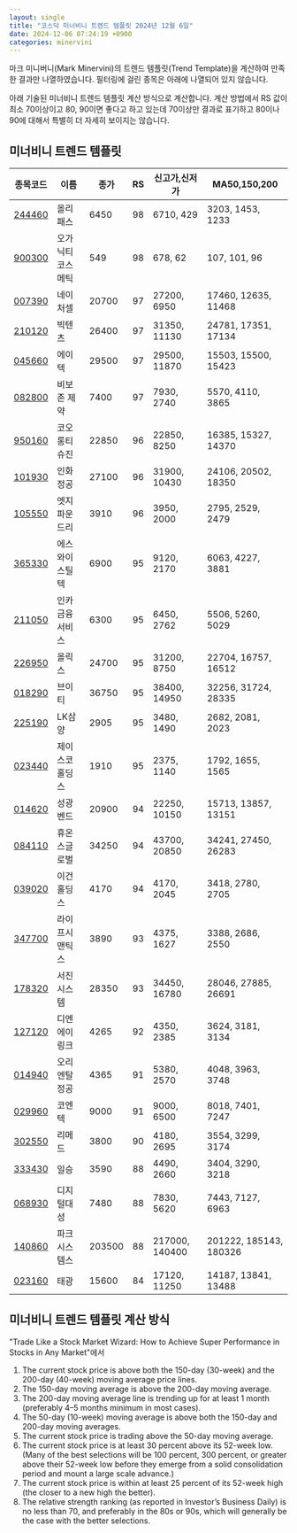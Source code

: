 ```yaml
---
layout: single
title: "코스닥 미너비니 트렌드 템플릿 2024년 12월 6일"
date: 2024-12-06 07:24:19 +0900
categories: minervini
---
```

마크 미니버니(Mark Minervini)의 트렌드 템플릿(Trend Template)을 계산하여 만족한 결과만 나열하였습니다. 필터링에 걸린 종목은 아래에 나열되어 있지 않습니다.

아래 기술된 미너비니 트렌드 템플릿 계산 방식으로 계산합니다. 계산 방법에서 RS 값이 최소 70이상이고 80, 90이면 좋다고 하고 있는데 70이상만 결과로 표기하고 80이나 90에 대해서 특별히 더 자세히 보이지는 않습니다.

## 미너비니 트렌드 템플릿

|종목코드|이름|종가|RS|신고가,신저가|MA50,150,200|
|------|---|---|--|---------|------------|
|[244460](https://finance.daum.net/quotes/A244460)|올리패스|6450|98|6710, 429|3203, 1453, 1233|
|[900300](https://finance.daum.net/quotes/A900300)|오가닉티코스메틱|549|98|678, 62|107, 101, 96|
|[007390](https://finance.daum.net/quotes/A007390)|네이처셀|20700|97|27200, 6950|17460, 12635, 11468|
|[210120](https://finance.daum.net/quotes/A210120)|빅텐츠|26400|97|31350, 11130|24781, 17351, 17134|
|[045660](https://finance.daum.net/quotes/A045660)|에이텍|29500|97|29500, 11870|15503, 15500, 15423|
|[082800](https://finance.daum.net/quotes/A082800)|비보존 제약|7400|97|7930, 2740|5570, 4110, 3865|
|[950160](https://finance.daum.net/quotes/A950160)|코오롱티슈진|22850|96|22850, 8250|16385, 15327, 14370|
|[101930](https://finance.daum.net/quotes/A101930)|인화정공|27100|96|31900, 10430|24106, 20502, 18350|
|[105550](https://finance.daum.net/quotes/A105550)|엣지파운드리|3910|96|3950, 2000|2795, 2529, 2479|
|[365330](https://finance.daum.net/quotes/A365330)|에스와이스틸텍|6900|95|9120, 2170|6063, 4227, 3881|
|[211050](https://finance.daum.net/quotes/A211050)|인카금융서비스|6300|95|6450, 2762|5506, 5260, 5029|
|[226950](https://finance.daum.net/quotes/A226950)|올릭스|24700|95|31200, 8750|22704, 16757, 16512|
|[018290](https://finance.daum.net/quotes/A018290)|브이티|36750|95|38400, 14950|32256, 31724, 28335|
|[225190](https://finance.daum.net/quotes/A225190)|LK삼양|2905|95|3480, 1490|2682, 2081, 2023|
|[023440](https://finance.daum.net/quotes/A023440)|제이스코홀딩스|1910|95|2375, 1140|1792, 1655, 1565|
|[014620](https://finance.daum.net/quotes/A014620)|성광벤드|20900|94|22250, 10150|15713, 13857, 13151|
|[084110](https://finance.daum.net/quotes/A084110)|휴온스글로벌|34250|94|43700, 20850|34241, 27450, 26283|
|[039020](https://finance.daum.net/quotes/A039020)|이건홀딩스|4170|94|4170, 2045|3418, 2780, 2705|
|[347700](https://finance.daum.net/quotes/A347700)|라이프시맨틱스|3890|93|4375, 1627|3388, 2686, 2550|
|[178320](https://finance.daum.net/quotes/A178320)|서진시스템|28350|93|34450, 16780|28046, 27885, 26691|
|[127120](https://finance.daum.net/quotes/A127120)|디엔에이링크|4265|92|4350, 2385|3624, 3181, 3134|
|[014940](https://finance.daum.net/quotes/A014940)|오리엔탈정공|4365|91|5380, 2570|4048, 3963, 3748|
|[029960](https://finance.daum.net/quotes/A029960)|코엔텍|9000|91|9000, 6500|8018, 7401, 7247|
|[302550](https://finance.daum.net/quotes/A302550)|리메드|3800|90|4180, 2695|3554, 3299, 3174|
|[333430](https://finance.daum.net/quotes/A333430)|일승|3590|88|4490, 2660|3404, 3290, 3218|
|[068930](https://finance.daum.net/quotes/A068930)|디지털대성|7480|88|7830, 5620|7443, 7127, 6963|
|[140860](https://finance.daum.net/quotes/A140860)|파크시스템스|203500|88|217000, 140400|201222, 185143, 180326|
|[023160](https://finance.daum.net/quotes/A023160)|태광|15600|84|17120, 11250|14187, 13841, 13488|

## 미너비니 트렌드 템플릿 계산 방식

"Trade Like a Stock Market Wizard: How to Achieve Super Performance in Stocks in Any Market"에서

 1. The current stock price is above both the 150-day (30-week) and the 200-day (40-week) moving average price lines.
 1. The 150-day moving average is above the 200-day moving average.
 1. The 200-day moving average line is trending up for at least 1 month (preferably 4–5 months minimum in most cases).
 1. The 50-day (10-week) moving average is above both the 150-day and 200-day moving averages.
 1. The current stock price is trading above the 50-day moving average.
 1. The current stock price is at least 30 percent above its 52-week low. (Many of the best selections will be 100 percent, 300 percent, or greater above their 52-week low before they emerge from a solid consolidation period and mount a large scale advance.)
 1. The current stock price is within at least 25 percent of its 52-week high (the closer to a new high the better).
 1. The relative strength ranking (as reported in Investor’s Business Daily) is no less than 70, and preferably in the 80s or 90s, which will generally be the case with the better selections.
